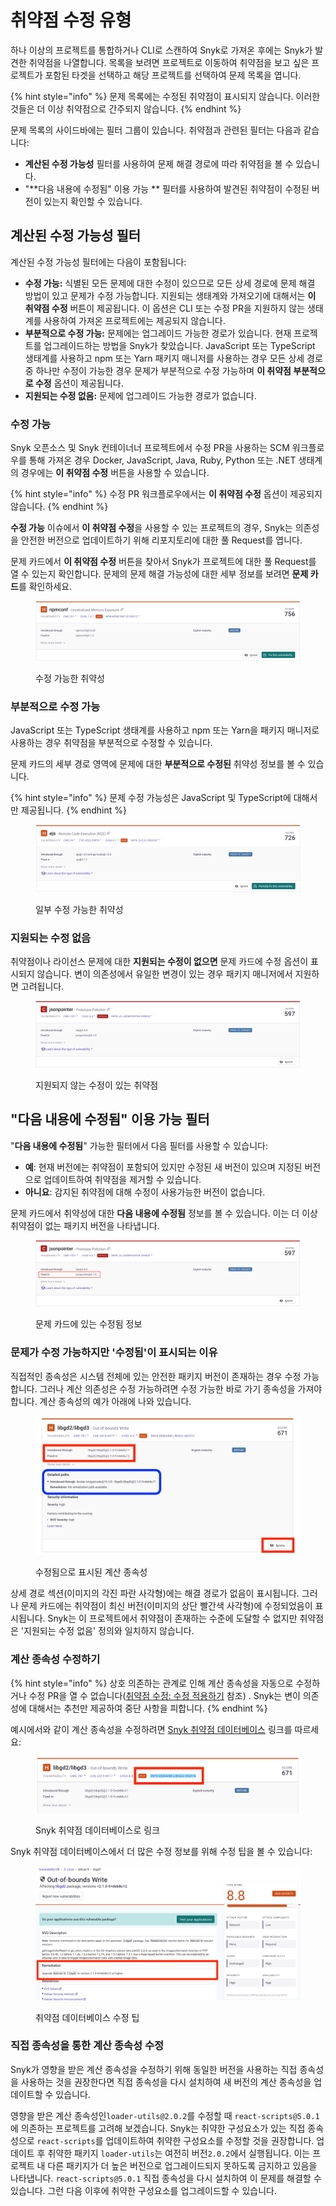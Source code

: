 # 취약점 수정 유형

하나 이상의 프로젝트를 통합하거나 CLI로 스캔하여 Snyk로 가져온 후에는 Snyk가 발견한 취약점을 나열합니다. 목록을 보려면 프로젝트로 이동하여 취약점을 보고 싶은 프로젝트가 포함된 타겟을 선택하고 해당 프로젝트를 선택하여 문제 목록을 엽니다.

{% hint style="info" %}
문제 목록에는 수정된 취약점이 표시되지 않습니다. 이러한 것들은 더 이상 취약점으로 간주되지 않습니다.
{% endhint %}

문제 목록의 사이드바에는 필터 그룹이 있습니다. 취약점과 관련된 필터는 다음과 같습니다:

* **계산된 수정 가능성** 필터를 사용하여 문제 해결 경로에 따라 취약점을 볼 수 있습니다.
* "\*\*다음 내용에 수정됨" 이용 가능 \*\* 필터를 사용하여 발견된 취약점이 수정된 버전이 있는지 확인할 수 있습니다.

## 계산된 수정 가능성 필터

계산된 수정 가능성 필터에는 다음이 포함됩니다:

* **수정 가능:** 식별된 모든 문제에 대한 수정이 있으므로 모든 상세 경로에 문제 해결 방법이 있고 문제가 수정 가능합니다. 지원되는 생태계와 가져오기에 대해서는 **이 취약점 수정** 버튼이 제공됩니다. 이 옵션은 CLI 또는 수정 PR을 지원하지 않는 생태계를 사용하여 가져온 프로젝트에는 제공되지 않습니다.
* **부분적으로 수정 가능:** 문제에는 업그레이드 가능한 경로가 있습니다. 현재 프로젝트를 업그레이드하는 방법을 Snyk가 찾았습니다. JavaScript 또는 TypeScript 생태계를 사용하고 npm 또는 Yarn 패키지 매니저를 사용하는 경우 모든 상세 경로 중 하나만 수정이 가능한 경우 문제가 부분적으로 수정 가능하며 **이 취약점 부분적으로 수정** 옵션이 제공됩니다.
* **지원되는 수정 없음:** 문제에 업그레이드 가능한 경로가 없습니다.

### 수정 가능

Snyk 오픈소스 및 Snyk 컨테이너너 프로젝트에서 수정 PR을 사용하는 SCM 워크플로우를 통해 가져온 경우 Docker, JavaScript, Java, Ruby, Python 또는 .NET 생태계의 경우에는 **이 취약점 수정** 버튼을 사용할 수 있습니다.

{% hint style="info" %}
수정 PR 워크플로우에서는 **이 취약점 수정** 옵션이 제공되지 않습니다.
{% endhint %}

**수정 가능** 이슈에서 **이 취약점 수정**을 사용할 수 있는 프로젝트의 경우, Snyk는 의존성을 안전한 버전으로 업데이트하기 위해 리포지토리에 대한 풀 Request를 엽니다.

문제 카드에서 **이 취약점 수정** 버튼을 찾아서 Snyk가 프로젝트에 대한 풀 Request를 열 수 있는지 확인합니다. 문제의 문제 해결 가능성에 대한 세부 정보를 보려면 **문제 카드**를 확인하세요.

<figure><img src="../../../.gitbook/assets/Fixable.png" alt="수정 가능한 취약성"><figcaption><p>수정 가능한 취약성</p></figcaption></figure>

### 부분적으로 수정 가능

JavaScript 또는 TypeScript 생태계를 사용하고 npm 또는 Yarn을 패키지 매니저로 사용하는 경우 취약점을 부분적으로 수정할 수 있습니다.

문제 카드의 세부 경로 영역에 문제에 대한 **부분적으로 수정된** 취약성 정보를 볼 수 있습니다.

{% hint style="info" %}
문제 수정 가능성은 JavaScript 및 TypeScript에 대해서만 제공됩니다.
{% endhint %}

<figure><img src="../../../.gitbook/assets/partially fixable.png" alt="일부 수정 가능한 취약성"><figcaption><p>일부 수정 가능한 취약성</p></figcaption></figure>

### 지원되는 수정 없음

취약점이나 라이선스 문제에 대한 **지원되는 수정이 없으면** 문제 카드에 수정 옵션이 표시되지 않습니다. 변이 의존성에서 유일한 변경이 있는 경우 패키지 매니저에서 지원하면 고려됩니다.

<figure><img src="../../../.gitbook/assets/no supported fix.png" alt="지원되지 않는 수정이 있는 취약점"><figcaption><p>지원되지 않는 수정이 있는 취약점</p></figcaption></figure>

## "**다음 내용에 수정됨" 이용 가능 필터**

"**다음 내용에 수정됨**" 가능한 필터에서 다음 필터를 사용할 수 있습니다:

* **예**: 현재 버전에는 취약점이 포함되어 있지만 수정된 새 버전이 있으며 지정된 버전으로 업데이트하여 취약점을 제거할 수 있습니다.
* **아니요**: 감지된 취약점에 대해 수정이 사용가능한 버전이 없습니다.

문제 카드에서 취약성에 대한 **다음 내용에 수정됨** 정보를 볼 수 있습니다. 이는 더 이상 취약점이 없는 패키지 버전을 나타냅니다.

<figure><img src="../../../.gitbook/assets/Fixed in - Yes.png" alt="문제 카드에 있는 수정됨 정보"><figcaption><p>문제 카드에 있는 수정됨 정보</p></figcaption></figure>

### 문제가 수정 가능하지만 '수정됨'이 표시되는 이유

직접적인 종속성은 시스템 전체에 있는 안전한 패키지 버전이 존재하는 경우 수정 가능합니다. 그러나 계산 의존성은 수정 가능하려면 수정 가능한 바로 가기 종속성을 가져야 합니다. 계산 종속성의 예가 아래에 나와 있습니다.

<figure><img src="../../../.gitbook/assets/fix-desc-4 (1) (1) (1) (1).png" alt="수정됨으로 표시된 계산 종속성"><figcaption><p>수정됨으로 표시된 계산 종속성</p></figcaption></figure>

상세 경로 섹션(이미지의 각진 파란 사각형)에는 해결 경로가 없음이 표시됩니다. 그러나 문제 카드에는 취약점이 최신 버전(이미지의 상단 빨간색 사각형)에 수정되었음이 표시됩니다. Snyk는 이 프로젝트에서 취약점이 존재하는 수준에 도달할 수 없지만 취약점은 '지원되는 수정 없음' 정의와 일치하지 않습니다.

### 계산 종속성 수정하기

{% hint style="info" %}
상호 의존하는 관계로 인해 계산 종속성을 자동으로 수정하거나 수정 PR을 열 수 없습니다([취약점 수정: 수정 적용하기](fix-your-vulnerabilities.md#apply-fixes) 참조) . Snyk는 변이 의존성에 대해서는 추천만 제공하여 중단 사항을 피합니다.
{% endhint %}

예시에서와 같이 계산 종속성을 수정하려면 [Snyk 취약점 데이터베이스](snyk-vulnerability-database.md) 링크를 따르세요:

<figure><img src="../../../.gitbook/assets/fix-desc-5.png" alt="Snyk 취약점 데이터베이스로 링크"><figcaption><p>Snyk 취약점 데이터베이스로 링크</p></figcaption></figure>

Snyk 취약점 데이터베이스에서 더 많은 수정 정보를 위해 수정 팁을 볼 수 있습니다:

<figure><img src="../../../.gitbook/assets/fix-desc-6.png" alt="취약점 데이터베이스 수정 팁"><figcaption><p>취약점 데이터베이스 수정 팁</p></figcaption></figure>

### 직접 종속성을 통한 계산 종속성 수정

Snyk가 영향을 받은 계산 종속성을 수정하기 위해 동일한 버전을 사용하는 직접 종속성을 사용하는 것을 권장한다면 직접 종속성을 다시 설치하여 새 버전의 계산 종속성을 업데이트할 수 있습니다.

영향을 받은 계산 종속성인`loader-utils@2.0.2`를 수정할 때 `react-scripts@5.0.1`에 의존하는 프로젝트를 고려해 보겠습니다. Snyk는 취약한 구성요소가 있는 직접 종속성으로 `react-scripts`를 업데이트하여 취약한 구성요소를 수정할 것을 권장합니다. 업데이트 후 취약한 패키지 `loader-utils`는 여전히 버전`2.0.2`에서 실행됩니다. 이는 프로젝트 내 다른 패키지가 더 높은 버전으로 업그레이드되지 못하도록 금지하고 있음을 나타냅니다. `react-scripts@5.0.1` 직접 종속성을 다시 설치하여 이 문제를 해결할 수 있습니다. 그런 다음 이후에 취약한 구성요소를 업그레이드할 수 있습니다.
